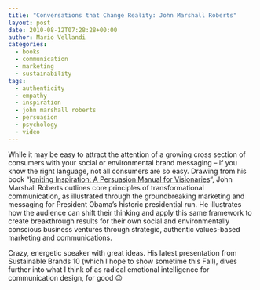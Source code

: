 ```yaml
---
title: "Conversations that Change Reality: John Marshall Roberts"
layout: post
date: 2010-08-12T07:28:28+00:00
author: Mario Vellandi
categories:
  - books
  - communication
  - marketing
  - sustainability
tags:
  - authenticity
  - empathy
  - inspiration
  - john marshall roberts
  - persuasion
  - psychology
  - video
---
```

While it may be easy to attract the attention of a growing cross section of consumers with your social or environmental brand messaging – if you know the right language, not all consumers are so easy. Drawing from his book &#8220;[Igniting Inspiration: A Persuasion Manual for Visionaries](http://www.amazon.com/gp/product/1419654837?ie=UTF8&tag=melodinmarke-20&linkCode=as2&camp=1789&creative=390957&creativeASIN=1419654837)&#8220;, John Marshall Roberts outlines core principles of transformational communication, as illustrated through the groundbreaking marketing and messaging for President Obama&#8217;s historic presidential run. He illustrates how the audience can shift their thinking and apply this same framework to create breakthrough results for their own social and environmentally conscious business ventures through strategic, authentic values-based marketing and communications.

Crazy, energetic speaker with great ideas. His latest presentation from Sustainable Brands 10 (which I hope to show sometime this Fall), dives further into what I think of as radical emotional intelligence for communication design, for good 😉

